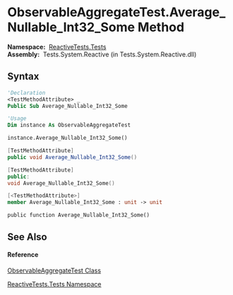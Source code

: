 # ObservableAggregateTest.Average\_Nullable\_Int32\_Some Method

**Namespace:**  [ReactiveTests.Tests](ReactiveTests.Tests\ReactiveTests.Tests.md)  
**Assembly:**  Tests.System.Reactive (in Tests.System.Reactive.dll)

## Syntax

```vb
'Declaration
<TestMethodAttribute> _
Public Sub Average_Nullable_Int32_Some
```

```vb
'Usage
Dim instance As ObservableAggregateTest

instance.Average_Nullable_Int32_Some()
```

```csharp
[TestMethodAttribute]
public void Average_Nullable_Int32_Some()
```

```c++
[TestMethodAttribute]
public:
void Average_Nullable_Int32_Some()
```

```fsharp
[<TestMethodAttribute>]
member Average_Nullable_Int32_Some : unit -> unit 
```

```jscript
public function Average_Nullable_Int32_Some()
```

## See Also

#### Reference

[ObservableAggregateTest Class](ObservableAggregateTest\ObservableAggregateTest.md)

[ReactiveTests.Tests Namespace](ReactiveTests.Tests\ReactiveTests.Tests.md)




